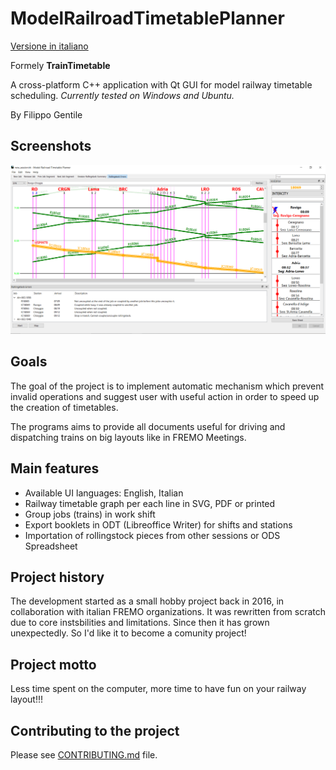 # ModelRailroadTimetablePlanner

[Versione in italiano](README_it.md)

Formely **TrainTimetable**

A cross-platform C++ application with Qt GUI for model railway timetable scheduling.
*Currently tested on Windows and Ubuntu.*

By Filippo Gentile

## Screenshots

![Screenshot of ModelRailroadTimetablePlanner](Screenshot.png "ModelRailroadTimetablePlanner Screenshot")

## Goals

The goal of the project is to implement
automatic mechanism which prevent invalid
operations and suggest user with useful action
in order to speed up the creation of timetables.

The programs aims to provide all documents useful
for driving and dispatching trains on big layouts like in FREMO Meetings.

## Main features
- Available UI languages: English, Italian
- Railway timetable graph per each line in SVG, PDF or printed
- Group jobs (trains) in work shift
- Export booklets in ODT (Libreoffice Writer) for shifts and stations
- Importation of rollingstock pieces from other sessions or ODS Spreadsheet

## Project history
The development started as a small hobby project back in 2016,
in collaboration with italian FREMO organizations.
It was rewritten from scratch due to core instsbilities and limitations.
Since then it has grown unexpectedly.
So I'd like it to become a comunity project!


## Project motto

Less time spent on the computer,
more time to have fun on your railway layout!!!

## Contributing to the project

Please see [CONTRIBUTING.md](CONTRIBUTING.md) file.
